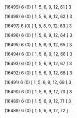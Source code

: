 (16499) 6 (0) [ 1, 5, 6, 9, 12, 61 ] 3 


(16498) 6 (0) [ 1, 5, 6, 9, 12, 62 ] 3 


(16497) 6 (0) [ 1, 5, 6, 9, 12, 63 ] 3 


(16496) 6 (0) [ 1, 5, 6, 9, 12, 64 ] 3 


(16495) 6 (0) [ 1, 5, 6, 9, 12, 65 ] 3 


(16494) 6 (0) [ 1, 5, 6, 9, 12, 66 ] 3 


(16493) 6 (0) [ 1, 5, 6, 9, 12, 67 ] 3 


(16492) 6 (0) [ 1, 5, 6, 9, 12, 68 ] 3 


(16491) 6 (0) [ 1, 5, 6, 9, 12, 69 ] 3 


(16490) 6 (0) [ 1, 5, 6, 9, 12, 70 ] 3 


(16489) 6 (0) [ 1, 5, 6, 9, 12, 71 ] 3 


(16488) 6 (0) [ 1, 5, 6, 9, 12, 72 ]  

